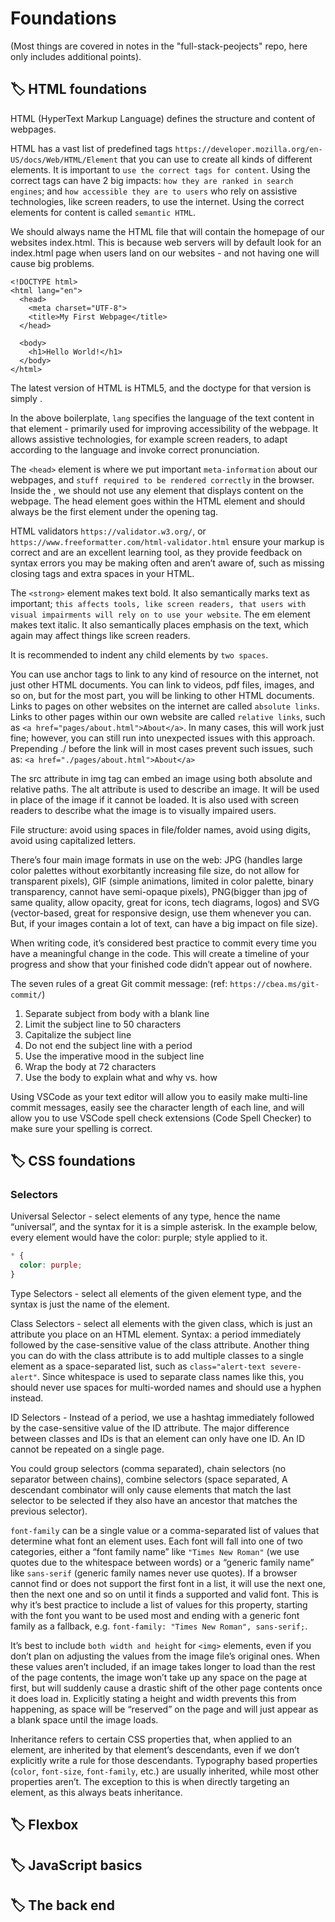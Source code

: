 # Foundations
(Most things are covered in notes in the "full-stack-peojects" repo, here only includes additional points). 

## 🏷 HTML foundations
HTML (HyperText Markup Language) defines the structure and content of webpages.

HTML has a vast list of predefined tags `https://developer.mozilla.org/en-US/docs/Web/HTML/Element` that you can use to create all kinds of different elements. It is important to `use the correct tags for content`. Using the correct tags can have 2 big impacts: `how they are ranked in search engines`; and `how accessible they are to users` who rely on assistive technologies, like screen readers, to use the internet. Using the correct elements for content is called `semantic HTML`. 

We should always name the HTML file that will contain the homepage of our websites index.html. This is because web servers will by default look for an index.html page when users land on our websites - and not having one will cause big problems.

```
<!DOCTYPE html>
<html lang="en">
  <head>
    <meta charset="UTF-8">
    <title>My First Webpage</title>
  </head>

  <body>
    <h1>Hello World!</h1>
  </body>
</html>
```

The latest version of HTML is HTML5, and the doctype for that version is simply <!DOCTYPE html>.

In the above boilerplate, `lang` specifies the language of the text content in that element - primarily used for improving accessibility of the webpage. It allows assistive technologies, for example screen readers, to adapt according to the language and invoke correct pronunciation.

The `<head>` element is where we put important `meta-information` about our webpages, and `stuff required to be rendered correctly` in the browser. Inside the <head>, we should not use any element that displays content on the webpage. The head element goes within the HTML element and should always be the first element under the opening <html> tag. 

HTML validators `https://validator.w3.org/`, or `https://www.freeformatter.com/html-validator.html` ensure your markup is correct and are an excellent learning tool, as they provide feedback on syntax errors you may be making often and aren’t aware of, such as missing closing tags and extra spaces in your HTML.

The `<strong>` element makes text bold. It also semantically marks text as important; `this affects tools, like screen readers, that users with visual impairments will rely on to use your website`. The em element makes text italic. It also semantically places emphasis on the text, which again may affect things like screen readers. 

It is recommended to indent any child elements by `two spaces`.

You can use anchor tags to link to any kind of resource on the internet, not just other HTML documents. You can link to videos, pdf files, images, and so on, but for the most part, you will be linking to other HTML documents. Links to pages on other websites on the internet are called `absolute links`. Links to other pages within our own website are called `relative links`, such as `<a href="pages/about.html">About</a>`. In many cases, this will work just fine; however, you can still run into unexpected issues with this approach. Prepending ./ before the link will in most cases prevent such issues, such as: `<a href="./pages/about.html">About</a>`

The src attribute in img tag can embed an image using both absolute and relative paths. The alt attribute is used to describe an image. It will be used in place of the image if it cannot be loaded. It is also used with screen readers to describe what the image is to visually impaired users.

File structure: avoid using spaces in file/folder names, avoid using digits, avoid using capitalized letters. 

There’s four main image formats in use on the web: JPG (handles large color palettes without exorbitantly increasing file size, do not allow for transparent pixels), GIF (simple animations, limited in color palette, binary transparency, cannot have semi-opaque pixels), PNG(bigger than jpg of same quality, allow opacity, great for icons, tech diagrams, logos) and SVG (vector-based, great for responsive design, use them whenever you can. But, if your images contain a lot of text, can have a big impact on file size). 

When writing code, it’s considered best practice to commit every time you have a meaningful change in the code. This will create a timeline of your progress and show that your finished code didn’t appear out of nowhere.

The seven rules of a great Git commit message: (ref: `https://cbea.ms/git-commit/`)
1. Separate subject from body with a blank line
2. Limit the subject line to 50 characters
3. Capitalize the subject line
4. Do not end the subject line with a period
5. Use the imperative mood in the subject line
6. Wrap the body at 72 characters
7. Use the body to explain what and why vs. how

Using VSCode as your text editor will allow you to easily make multi-line commit messages, easily see the character length of each line, and will allow you to use VSCode spell check extensions (Code Spell Checker) to make sure your spelling is correct. 

## 🏷 CSS foundations
### Selectors
Universal Selector - select elements of any type, hence the name “universal”, and the syntax for it is a simple asterisk. In the example below, every element would have the color: purple; style applied to it.
```css
* {
  color: purple;
}
```

Type Selectors - select all elements of the given element type, and the syntax is just the name of the element.

Class Selectors - select all elements with the given class, which is just an attribute you place on an HTML element. Syntax: a period immediately followed by the case-sensitive value of the class attribute. Another thing you can do with the class attribute is to add multiple classes to a single element as a space-separated list, such as `class="alert-text severe-alert"`. Since whitespace is used to separate class names like this, you should never use spaces for multi-worded names and should use a hyphen instead.

ID Selectors - Instead of a period, we use a hashtag immediately followed by the case-sensitive value of the ID attribute. The major difference between classes and IDs is that an element can only have one ID. An ID cannot be repeated on a single page.

You could group selectors (comma separated), chain selectors (no separator between chains), combine selectors (space separated, A descendant combinator will only cause elements that match the last selector to be selected if they also have an ancestor that matches the previous selector). 

`font-family` can be a single value or a comma-separated list of values that determine what font an element uses. Each font will fall into one of two categories, either a “font family name” like `"Times New Roman"` (we use quotes due to the whitespace between words) or a “generic family name” like `sans-serif` (generic family names never use quotes). If a browser cannot find or does not support the first font in a list, it will use the next one, then the next one and so on until it finds a supported and valid font. This is why it’s best practice to include a list of values for this property, starting with the font you want to be used most and ending with a generic font family as a fallback, e.g. `font-family: "Times New Roman", sans-serif;`.

It’s best to include `both width and height` for `<img>` elements, even if you don’t plan on adjusting the values from the image file’s original ones. When these values aren’t included, if an image takes longer to load than the rest of the page contents, the image won’t take up any space on the page at first, but will suddenly cause a drastic shift of the other page contents once it does load in. Explicitly stating a height and width prevents this from happening, as space will be “reserved” on the page and will just appear as a blank space until the image loads.

Inheritance refers to certain CSS properties that, when applied to an element, are inherited by that element’s descendants, even if we don’t explicitly write a rule for those descendants. Typography based properties (`color`, `font-size`, `font-family`, etc.) are usually inherited, while most other properties aren’t. The exception to this is when directly targeting an element, as this always beats inheritance. 
















## 🏷 Flexbox


## 🏷 JavaScript basics


## 🏷 The back end






























